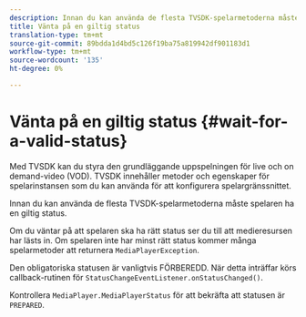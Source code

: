 ```yaml
---
description: Innan du kan använda de flesta TVSDK-spelarmetoderna måste spelaren ha en giltig status.
title: Vänta på en giltig status
translation-type: tm+mt
source-git-commit: 89bdda1d4bd5c126f19ba75a819942df901183d1
workflow-type: tm+mt
source-wordcount: '135'
ht-degree: 0%

---
```



# Vänta på en giltig status {#wait-for-a-valid-status}

Med TVSDK kan du styra den grundläggande uppspelningen för live och on demand-video (VOD). TVSDK innehåller metoder och egenskaper för spelarinstansen som du kan använda för att konfigurera spelargränssnittet.

Innan du kan använda de flesta TVSDK-spelarmetoderna måste spelaren ha en giltig status.

Om du väntar på att spelaren ska ha rätt status ser du till att medieresursen har lästs in. Om spelaren inte har minst rätt status kommer många spelarmetoder att returnera `MediaPlayerException`.

Den obligatoriska statusen är vanligtvis FÖRBEREDD. När detta inträffar körs callback-rutinen för `StatusChangeEventListener.onStatusChanged()`.

Kontrollera `MediaPlayer.MediaPlayerStatus` för att bekräfta att statusen är `PREPARED`.
